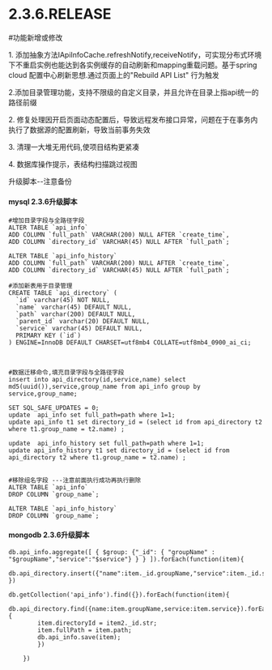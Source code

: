 # 2.3.6.RELEASE

\#功能新增或修改

1\. 添加抽象方法IApiInfoCache.refreshNotify,receiveNotify，可实现分布式环境下不重启实例也能达到各实例缓存的自动刷新和mapping重载问题。基于spring cloud 配置中心刷新思想.通过页面上的"Rebuild API List" 行为触发

2.添加目录管理功能，支持不限级的自定义目录，并且允许在目录上指api统一的路径前缀

2\. 修复处理因开启页面动态配置后，导致远程发布接口异常，问题在于在事务内执行了数据源的配置刷新，导致当前事务失效

3\. 清理一大堆无用代码,使项目结构更紧凑

4\. 数据库操作提示，表结构扫描跳过视图

升级脚本--注意备份

#### mysql 2.3.6升级脚本

```
#增加目录字段与全路径字段
ALTER TABLE `api_info`
ADD COLUMN `full_path` VARCHAR(200) NULL AFTER `create_time`,
ADD COLUMN `directory_id` VARCHAR(45) NULL AFTER `full_path`;

ALTER TABLE `api_info_history`
ADD COLUMN `full_path` VARCHAR(200) NULL AFTER `create_time`,
ADD COLUMN `directory_id` VARCHAR(45) NULL AFTER `full_path`;

#添加新表用于目录管理
CREATE TABLE `api_directory` (
  `id` varchar(45) NOT NULL,
  `name` varchar(45) DEFAULT NULL,
  `path` varchar(200) DEFAULT NULL,
  `parent_id` varchar(20) DEFAULT NULL,
  `service` varchar(45) DEFAULT NULL,
  PRIMARY KEY (`id`)
) ENGINE=InnoDB DEFAULT CHARSET=utf8mb4 COLLATE=utf8mb4_0900_ai_ci;



#数据迁移命令,填充目录字段与全路径字段
insert into api_directory(id,service,name) select md5(uuid()),service,group_name from api_info group by service,group_name;

SET SQL_SAFE_UPDATES = 0;
update  api_info set full_path=path where 1=1;
update api_info t1 set directory_id = (select id from api_directory t2 where t1.group_name = t2.name) ;

update  api_info_history set full_path=path where 1=1;
update api_info_history t1 set directory_id = (select id from api_directory t2 where t1.group_name = t2.name) ;


#移除组名字段 ---注意前面执行成功再执行删除
ALTER TABLE `api_info`
DROP COLUMN `group_name`;

ALTER TABLE `api_info_history`
DROP COLUMN `group_name`;
```

#### mongodb 2.3.6升级脚本

```
db.api_info.aggregate([ { $group: {"_id": { "groupName" : "$groupName","service":"$service"} } } ]).forEach(function(item){
        db.api_directory.insert({"name":item._id.groupName,"service":item._id.service});
})

db.getCollection('api_info').find({}).forEach(function(item){
    db.api_directory.find({name:item.groupName,service:item.service}).forEach(function(item2){
        item.directoryId = item2._id.str;
        item.fullPath = item.path;
        db.api_info.save(item);
        })
    
    })
```
